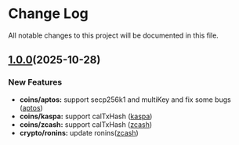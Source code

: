 # Change Log

All notable changes to this project will be documented in this file.

## [1.0.0](https://github.com/okx/go-wallet-sdk)(2025-10-28)

### New Features

- **coins/aptos:** support secp256k1 and multiKey and fix some bugs ([aptos](https://github.com/okx/go-wallet-sdk/tree/main/coins/aptos))
- **coins/kaspa:** support calTxHash ([kaspa](https://github.com/okx/go-wallet-sdk/tree/main/coins/kaspa))
- **coins/zcash:** support calTxHash ([zcash](https://github.com/okx/go-wallet-sdk/tree/main/coins/zcash))
- **crypto/ronins:** update ronins([zcash](https://github.com/okx/go-wallet-sdk/tree/main/coins/ethereum))